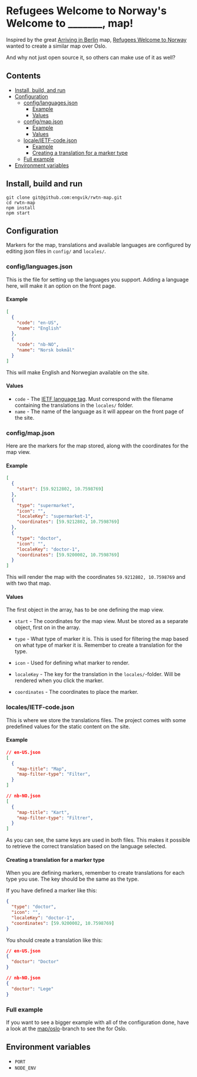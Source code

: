# Refugees Welcome to Norway's Welcome to _______, map!
Inspired by the great [Arriving in Berlin](http://arriving-in-berlin.de/) map, [Refugees Welcome to Norway](http://rwtn.no/) wanted to create a similar map over Oslo.

And why not just open source it, so others can make use of it as well?

## Contents

* [Install, build, and run](https://github.com/engvik/rwtn-map#install-build-and-run)
* [Configuration](https://github.com/engvik/rwtn-map#configuration)
    * [config/languages.json](https://github.com/engvik/rwtn-map#configlanguagesjson)
        * [Example](https://github.com/engvik/rwtn-map#example)
        * [Values](https://github.com/engvik/rwtn-map#values)
    * [config/map.json](https://github.com/engvik/rwtn-map#configmapjson)
        * [Example](https://github.com/engvik/rwtn-map#example-1)
        * [Values](https://github.com/engvik/rwtn-map#values-1)
    * [locale/IETF-code.json](https://github.com/engvik/rwtn-map#ietf-codejson)
        * [Example](https://github.com/engvik/rwtn-map#example-2)
        * [Creating a translation for a marker type](https://github.com/engvik/rwtn-map#creating-a-translation-for-a-marker-type)
    * [Full example](https://github.com/engvik/rwtn-map#full-example)
* [Environment variables](https://github.com/engvik/rwtn-map#environment-variables)

## Install, build and run

    git clone git@github.com:engvik/rwtn-map.git
    cd rwtn-map
    npm install
    npm start

## Configuration
Markers for the map, translations and available languages are configured by editing json files in `config/` and `locales/`.

### config/languages.json

This is the file for setting up the languages you support. Adding a language here, will make it an option on the front page.

#### Example

```json
[
  {
    "code": "en-US",
    "name": "English"
  },
  {
    "code": "nb-NO",
    "name": "Norsk bokmål"
  }
]
```

This will make English and Norwegian available on the site.

#### Values
* `code` - The [IETF language tag](https://en.wikipedia.org/wiki/IETF_language_tag). Must correspond with the filename containing the translations in the `locales/` folder.
* `name` - The name of the language as it will appear on the front page of the site.

### config/map.json
Here are the markers for the map stored, along with the coordinates for the map view.

#### Example

```json
[
  {
    "start": [59.9212802, 10.7598769]
  },
  {
    "type": "supermarket",
    "icon": "",
    "localeKey": "supermarket-1",
    "coordinates": [59.9212802, 10.7598769]
  },
  {
    "type": "doctor",
    "icon": "",
    "localeKey": "doctor-1",
    "coordinates": [59.9200002, 10.7598769]
  }
]
```

This will render the map with the coordinates `59.9212802, 10.7598769` and with two that map.

#### Values

The first object in the array, has to be one defining the map view.

* `start` - The coordinates for the map view. Must be stored as a separate object, first on in the array.

* `type` - What type of marker it is. This is used for filtering the map based on what type of marker it is. Remember to create a translation for the type.
* `icon` - Used for defining what marker to render.
* `localeKey` - The key for the translation in the `locales/`-folder. Will be rendered when you click the marker.
* `coordinates` - The coordinates to place the marker.

### locales/IETF-code.json

This is where we store the translations files. The project comes with some predefined values for the static content on the site.

#### Example

```json
// en-US.json
[
  {
    "map-title": "Map",
    "map-filter-type": "Filter",
  }
]

// nb-NO.json
[
  {
    "map-title": "Kart",
    "map-filter-type": "Filtrer",
  }
]

```

As you can see, the same keys are used in both files. This makes it possible to retrieve the correct translation based on the language selected.

#### Creating a translation for a marker type

When you are defining markers, remember to create translations for each type you use. The key should be the same as the type.

If you have defined a marker like this:

```json
{
  "type": "doctor",
  "icon": "",
  "localeKey": "doctor-1",
  "coordinates": [59.9200002, 10.7598769]
}
```

You should create a translation like this:
```json
// en-US.json
{
  "doctor": "Doctor"
}

// nb-NO.json
{
  "doctor": "Lege"
}
```
### Full example
If you want to see a bigger example with all of the configuration done, have a look at the [map/oslo](https://github.com/engvik/rwtn-map/tree/map/oslo)-branch to see the for Oslo.

## Environment variables
* `PORT`
* `NODE_ENV`
